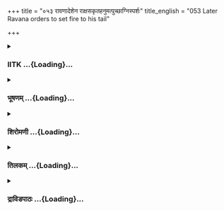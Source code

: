 +++
title = "०५३ रावणादेशेन राक्षसकृतहनुमत्पुच्छाग्निस्पर्शः"
title_english = "053 Later Ravana orders to set fire to his tail"

+++
<div caption="श्रीराम-हरिसीताराममूर्ति-घनपाठिभ्यां वचनम्" class="audioEmbed" src="https://archive.org/download/Ramayana-recitation-Sriram-harisItArAmamUrti-Ghanapaati-v2/Kanda_5/Kanda_5_SK-053-Later_Ravana_orders_to_set_fire_to_his_tail.mp3"></div>

<div class="js_include collapsed" newlevelforh1="3" title="IITK" unfilled url="/purANam/rAmAyaNam/audIchya-pAThaH/iitk/5_sundarakANDam/07-lankA-dahanam/053_rAvaNAdeshena_rAxasakRtahanumatpuchChAgnisparshaH.md">
<details><summary><h3>IITK ...{Loading}...</h3></summary>

Ravana orders the ogres to put Hanuman's tail on fire and take him round
Lanka with his burning tail



#### श्लोकः
##### मूलम्
तस्य तद्वचनं श्रुत्वा दशग्रीवो महात्मनः।  
देशकालहितं वाक्यं भ्रातुरुत्तरमब्रवीत्॥5.53.1॥

##### शब्दार्थः
दशग्रीवः tennecked one, महात्मनः greatsoul, भ्रातुः brother's, तस्य his, देशकालहितम् in keeping with the laws of the land, तत् वचनम् that word, श्रुत्वा after hearing, उत्तरम् in return, वाक्यम् these words, अब्रवीत् spoke.

##### आङ्ग्लानुवादः
The tenheaded Ravana heard his brother, the greatsoul Vibhishana's timely advice which was in keeping with the laws of the land and replied.



#### श्लोकः
##### मूलम्
सम्यगुक्तं हि भवता दूतवध्या विगर्हिता।  
अवश्यं तु वधादन्यः क्रियतामस्य निग्रहः॥5.53.2॥

##### शब्दार्थः
भवता by you, सम्यक् very well, उक्तं हि indeed spoken, दूतवध्या killing of emissary, विगर्हिता is censured, वधात् other than killing, अन्यः other, निग्रहः punishment, अस्य his, अवश्यम् surely, क्रियताम् may be done.

##### आङ्ग्लानुवादः
"Indeed, you have spoken very well.Killing of emissary is censured (in sastras). Surely we will impose suitable punishment other than killing.



#### श्लोकः
##### मूलम्
कपीनां किल लाङ्गूलमिष्टं भवति भूषणम्।  
तदस्य दीप्यतां शीघ्रं तेन दग्धेन गच्छतु॥5.53.3॥

##### शब्दार्थः
कपीनाम् for the monkeys, लाङ्गूलम् tail, इष्टम् is dear, भूषणम् is an ornament, भवति किल indeed is, अस्य his, तत् that, शीघ्रम् at once, दीप्यताम् may be set fire to, दग्धेन with the burning, तेन by that, गच्छतु  let go.

##### आङ्ग्लानुवादः
"The tail is dear to the monkeys and it is an ornament for them. Set fire to it at once and let him go with his burning tail.



#### श्लोकः
##### मूलम्
ततः पश्यन्त्विमं दीनमङ्गवैरूप्यकर्शितम्।  
समित्रज्ञातयस्सर्वे बान्धवाः ससुहृज्जनाः॥5.53.4॥  
आज्ञापयद्राक्षसेन्द्रः पुरं सर्वं सचत्वरम्।  
लाङ्गूलेन प्रदीप्तेन रक्षोभिः परिणीयताम्॥5.53.5॥

##### शब्दार्थः
ततः then, पश्यन्त्विमं let them see, समित्रज्ञातयः including his friends and relatives, बान्धवाः  kith and kin, ससुहृज्जनाः persons close to him, दीनमङ्गवैरूप्यकर्शितम् disfigured and deformed by such handicap, प्रदीप्तेन by the flamimg, लाङ्गूलेन by the tail, रक्षोभिः by the demons, सचत्वरम् the road junctions, सर्वम् all over, पुरम् the city, परिणीयताम् take him round, राक्षसेन्द्रः demon king, आज्ञापयत् ordered.

##### आङ्ग्लानुवादः
"Then all his friends, relatives and his kinsmen will see his disfigured and handicapped form. The demon king having ordered thus, the monkey was taken by the ogres round the junctions of the roads all over the city with his tail on fire.



#### श्लोकः
##### मूलम्
तस्य तद्वचनं श्रुत्वा राक्षसाः कोपकर्शिताः।  
वेष्टयन्ति स्म लाङ्गूलं जीर्णैः कार्पासकैः पटैः॥5.53.6॥

##### शब्दार्थः
तस्य his, तत् that, वचनम् word, श्रुत्वा having heard, कोपकर्शिताः brutally angry, राक्षसाः demons, जीर्णैः tatters, कार्पासकैः of cotton, पटैः  with tatters, लाङ्गूलम् his tail, वेष्टयन्ति स्म wrapped.

##### आङ्ग्लानुवादः
"Obeying the orders of the king, the brutally angry demons wrapped his tail with tatters of cotton.



#### श्लोकः
##### मूलम्
संवेष्ट्यमाने लाङ्गूले व्यवर्धत महाकपिः।  
शुष्कमिन्धनमासाद्य वनेष्विव हुताशनः॥5.53.7॥

##### शब्दार्थः
लाङ्गूले while that tail, संवेष्ट्यमाने was being swathed, महाकपिः great vanara, वनेषु  in the woods, शुष्कम् dried, इन्धनम् firewood,आसाद्य caught, हुताशनः इव like the fire, व्यवर्धत grew in size.

##### आङ्ग्लानुवादः
While the tail was being swathed, the great vanara grew in size like wild fire fed with dry firewood.



#### श्लोकः
##### मूलम्
तैलेन परिषिच्याथ तेऽग्निं तत्राभ्यपातयन्।  
लाङ्गूलेन प्रदीप्तेन राक्षसांस्तानपातयत्॥5.53.8॥  
रोषामर्षपरीतात्मा बालसूर्यसमाननः।

##### शब्दार्थः
अथ and then, ते those, तैलेन with oil, परिषिच्य having soaked, तत्र there, अग्निम् in fire, अभ्यपातयन् threw fire at his tail, बालसूर्यसमाननः his face looking like the rising Sun, रोषामर्षपरीतात्मा overtaken with anger and indignation, प्रदीप्तेन burning, लाङ्गूलेन by the tail, तान् राक्षसान् those demons, अपातयत् struck.

##### आङ्ग्लानुवादः
The demons soaked the tail and set fire to it. His face burning in anger shone like the rising Sun and his mind seized with indignation, he struck them with the burning tail.



#### श्लोकः
##### मूलम्
लाङ्गूलं सम्प्रदीप्तं तु द्रष्टुं तस्य हनूमतः॥5.53.9॥  
सहस्त्रीबालवृद्धाश्च जग्मुः प्रीता निशाचराः।

##### शब्दार्थः
तस्य हनूमतः of that Hanuman, सम्प्रदीप्तम् burning, लाङ्गूलम् tail, द्रष्टुम् to see, निशाचराः the demons, प्रीताः joyfully, सहस्त्रीबालवृद्धाश्च including children, women and the old, जग्मुः went out to see.

##### आङ्ग्लानुवादः
All the demons including the shedemons and their children and the elders went out joyfully to see the burning tail of Hanuman.



#### श्लोकः
##### मूलम्
स भूयः सङ्गतैः क्रूरैर्राक्षसैर्हरिसत्तमः॥5.53.10॥  
निबद्धः कृतवान्वीरस्तत्कालसदृशीं मतिम्।

##### शब्दार्थः
वीरः hero, सः हरिसत्तमः that great monkey, सङ्गतैः (ogres) collected around him, क्रूरैः cruel, राक्षसैः with ogres, भूयः again, निबद्धः bound, तत्कालसदृशीम् appropriate to the moment, मतिम् thought, कृतवान् thought over thus.

##### आङ्ग्लानुवादः
When the cruel demons collected together and bound him once again the heroic Hanuman thought what was appropriate to the moment.



#### श्लोकः
##### मूलम्
कामं खलु न मे शक्ता निबद्धस्यापि राक्षसाः॥5.53.11॥  
छित्त्वा पाशान् समुत्पत्य हन्यामहमिमान्पुनः।

##### शब्दार्थः
रक्षसाः ogres, निबद्धस्यापि even if they bind, मे me, न शक्ताः are not able, कामं खलु indeed, अहम् I, पुनः again, पाशान् bonds, छित्त्वा after severing, समुत्पत्य leap, इमान् these, हन्याम् I will kill.

##### आङ्ग्लानुवादः
'Even though these ogres are not capable, they have bound me. Indeed I will leap (into  the air) once again and sever my bonds and kill them.



#### श्लोकः
##### मूलम्
यदि भर्तुर्हितार्थाय चरन्तं भर्तृशासनात्॥5.53.12॥  
बध्नन्त्येते दुरात्मनो न तु मे निष्कृतिः कृता।

##### शब्दार्थः
भर्तुः of my lord's, हितार्थाय for the welfare, चरन्तम् while moving, एते दुरात्मनः these evil minded ones, भर्तृशासनात् by the order of their lord, बध्नन्ति यदि if they are binding, मे to me, निष्कृतिः escape, न कृता not be able to do

##### आङ्ग्लानुवादः
'These  evilminded demons bind me, ordered by their lord. When I am moving here for the welfare of  my master, I will not let them escape৷৷



#### श्लोकः
##### मूलम्
सर्वेषामेव पर्याप्तो राक्षसानामहं युधि॥5.53.13॥  
किंतु रामस्य प्रीत्यर्थं विषहिष्येऽहमीदृशम्।  
लङ्का चारयितव्या वै पुनरेव भवेदिति॥5.53.14॥

##### शब्दार्थः
युधि in battle, अहम् I, सर्वेषामेव for all of them, राक्षसानाम् for the ogres, पर्याप्तः enough, किन्तु but, रामस्य Rama's, प्रीत्यर्थम् for his pleasure, अहम् I, ईदृशम् such, लङ्का Lanka, पुनरेव once again, चारयितव्या going about, भवेत् will be, इति in this way, विषहिष्ये I will tolerate.

##### आङ्ग्लानुवादः
'I am strong enough to destroy all the demons in a battle. I am enduring this humiliation in order to make Rama happy. In this way I will get a chance to see Lanka once again.



#### श्लोकः
##### मूलम्
रात्रौ न हि सुदृष्टा मे दुर्गकर्मविधानतः।  
अवश्यमेव द्रष्टव्या मया लङ्का निशाक्षये॥5.53.15॥

##### शब्दार्थः
लङ्का Lanka, दुर्गकर्मविधानतः acquiring knowledge of the fortification of the city, रात्रौ in the night, सुदृष्टा well observed, न हि not indeed, निशाक्षये at the end of the night, मया by me, अवश्यमेव surely, द्रष्टव्या should be seen.

##### आङ्ग्लानुवादः
'Indeed I saw Lanka at night for which I could not acquire proper knowledge about the fortification of the city. Surely it should be seen by me now after the night has passed.



#### श्लोकः
##### मूलम्
कामं बद्धस्य मे भूयः पुच्छस्योद्दीपनेन च।  
पीडां कुर्वन्तु रक्षांसि न मेऽस्ति मनसश्श्रमः॥5.53.16॥

##### शब्दार्थः
भूयः again, बद्धस्य bound, मे for me, पुच्छस्य tail, उद्दीपनेन च by burning the same, रक्षांसि demons, कामम् surely, पीडाम् torment, कुर्वन्तु they may as they wish, मे me, मनसः mind, श्रमः exhausted, नास्ति not experienced.

##### आङ्ग्लानुवादः
'Let the demons torture me freely by setting fire to my tail. Let them bind me. I am not exhausted.



#### श्लोकः
##### मूलम्
ततस्ते संवृताकारं सत्त्ववन्तं महाकपिम्।  
परिगृह्य ययुर्हृष्टा राक्षसाः कपिकुञ्जरम्॥5.53.17॥

##### शब्दार्थः
ततः then, ते राक्षसाः those ogres, हृष्टाः joyfully, संवृताकारम् contracted, सत्त्ववन्तम् very powerful, कपिकुञ्जरम् elephant among monkeys, महाकपिम् great vanara, परिगृह्य after capturing, ययुः set forth.

##### आङ्ग्लानुवादः
Then the ogres set forth joyfully capturing the very powerful elephant among the monkeys, the great vanara who had contracted his body.



#### श्लोकः
##### मूलम्
शङ्खभेरीनिनादैस्तं घोषयन्तः स्वकर्मभिः।  
राक्षसाः क्रूरकर्माणश्चारयन्ति स्म तां पुरीम्॥5.53.18॥

##### शब्दार्थः
क्रूरकर्मणः cruel in action, राक्षसाः ogres, तम् him, शङ्खभेरीनिनादैश्च by sounding conches and beating drums, स्वकर्मभिः with their actions, घोषयन्तः while announcing, तां पुरीम् that city, चारयन्ति स्म paraded him.

##### आङ्ग्लानुवादः
The cruel demons started blowing conches and beating drums. They paraded him in the city  announcing their deeds.



#### श्लोकः
##### मूलम्
अन्वीयमानो रक्षोभिर्ययौ सुखमरिन्दमः।  
हनुमांश्चारयामास राक्षसानां महापुरीम्॥5.53.19॥

##### शब्दार्थः
अरिन्दमः subduer of enemies, हनुमान् Hanuman, रक्षोभिः by the ogres, अन्वीयमानः being followed, सुखम् happily, ययौ went, राक्षसानाम् of the demons, महापुरीम् great city, चारयामास ranged forth.

##### आङ्ग्लानुवादः
Hanuman, the subduer of enemies ranged forth happily while he was followed by the demons in the great city.



#### श्लोकः
##### मूलम्
अथापश्यद्विमानानि विचित्राणि महाकपिः।  
संवृतान् भूमिभागांश्च सुविभक्तांश्च चत्वरान्॥5.53.20॥

##### शब्दार्थः
अथ and then, महाकपिः great vanara, विचित्राणि wonderful, विमानानि towering mansions, संवृतान् secure all over, भूमिभागांश्च on the streets, सुविभक्तान् well laid out, चत्वरान् squares, अपश्यत् saw.

##### आङ्ग्लानुवादः
The great vanara saw wonderful, towering mansions, secure, mammoth buildings all over and welllaid out squares on the streets.



#### श्लोकः
##### मूलम्
वीथीश्च गृहसम्बाधाः कपिश्शृङ्गाटकानि च।  
तथा रथ्योपरथ्याश्च तथैव गृहकान्तरान्॥5.53.21॥  
गृहांश्च मेघसङ्काशान् ददर्श पवनात्मजः।

##### शब्दार्थः
पवनात्मजः son of the Windgod, कपिः monkey, गृहसम्बाधाः with houses, वीथीः streets, शृङ्गाटकानि च beautiful tall mansions, तथा similarly, रथ्योपरथ्याश्च highways and byways, तथैव च and similarly, गृहकान्तरान् interior paths, मेघसङ्काशान् appearing like clouds, गृहांश्च houses, ददर्श saw.

##### आङ्ग्लानुवादः
The son of the Windgod saw the streets with beautiful, tall mansions and houses appearing like clouds, highways and byways and secret routes.



#### श्लोकः
##### मूलम्
चत्वरेषु चतुष्केषु राजमार्गे तथैव च॥5.53.22॥  
घोषयन्ति कपिं सर्वे चारीक इति राक्षसाः।

##### शब्दार्थः
सर्वे all, राक्षसाः demons, चत्वरेषु at cross roads, चतुष्केषु at altars with four pillars, तथैव च like that, राजमार्गे royal road, कपिम् monkey, चारीकः इति that he is a spy, घोषयन्ति announcing.

##### आङ्ग्लानुवादः
All the demons went forth through cross roads, altars built on four pillars and royal roads announcing that he (Hanuman) was a spy.



#### श्लोकः
##### मूलम्
स्त्रीबालवृद्धाः निर्जग्मुस्तत्र तत्र कुतूहलात्॥5.53.23॥  
तं प्रदीपितलाङ्गूलं हनुमन्तं दिदृक्षवः।

##### शब्दार्थः
प्रदीपितलाङ्गूलम् with blazing tail, तं हनुमन्तम् at Hanuman, दिदृक्षवः desirous to have a glance, स्त्रीबालवृद्धाः women, children and the aged, तत्र तत्र here and there, कुतूहलात् out of eagerness, निर्जग्मुः came out.

##### आङ्ग्लानुवादः
With eagerness to have a glance at Hanuman's blazing tail, women, children and the aged here and there came out of eagerness to see him.



#### श्लोकः
##### मूलम्
दीप्यमाने ततस्तत्र लाङ्गूलाग्रे हनूमतः॥5.53.24॥  
राक्षस्यस्ता विरूपाक्ष्य श्शंसुर्देव्यास्तदप्रियम्।

##### शब्दार्थः
ततः then, तत्र there, हनूमतः Hanuman's, लाङ्गूलाग्रे when the tip of the tail, दीप्यमाने was set on fire, विरूपाक्ष्यः uglyeyed women, ताः राक्षस्यः the shedemon, देव्याः to divine Sita, अप्रियम् unpleasant, तत् that, शंसुः informed.

##### आङ्ग्लानुवादः
When the tip of Hanuman's tail was set on fire, the uglyeyed shedemon. Carried the unpleasant news to divine Sita.



#### श्लोकः
##### मूलम्
यस्त्वया कृतसंवादस् सीते ताम्रमुखः कपिः॥5.53.25॥  
लाङ्गूलेन प्रदीप्तेन स एष परिणीयते।

##### शब्दार्थः
सीते O Sita, यः he who, ताम्रमुखः red face, कपिः monkey, त्वया by you, कृतसंवादः who conversed with you, स एषः that person, प्रदीप्तेन set on fire, लाङ्गूलेन with tail, परिणीयते taken round.

##### आङ्ग्लानुवादः
"O Sita the redfaced monkey who conversed with you is being paraded in the streets with his tail set on fire".



#### श्लोकः
##### मूलम्
श्रुत्वा तद्वचनं क्रूरमात्मापहरणोपमम्॥5.53.26॥  
वैदेही शोकसन्तप्ता हुताशनमुपागमत्।

##### शब्दार्थः
वैदेही Vaidehi, आत्मापहरणोपमम् equally distressing as her abduction, क्रूरम् cruel, तत् that,  
वचनम् word, श्रुत्वा after hearing, शोकसन्तप्ता burning with grief, हुताशनम् firegod, उपागमत् invoked.

##### आङ्ग्लानुवादः
Distressed on hearing the news which was as cruel as her own abduction Sita started burning with grief and invoked the firegod.



#### श्लोकः
##### मूलम्
मङ्गलाभिमुखी तस्य सा तदाऽसीन्महाकपेः॥5.53.27॥  
उपतस्थे विशालाक्षी प्रयता हव्यवाहनम्।

##### शब्दार्थः
तदा then, सा that Sita, महाकपेः of the great monkey, तस्य मङ्गलाभिमुखी wishing auspicious events, आसीत् became, विशालाक्षी largeeyed lady, प्रयता with her mind, हव्यवाहनम् Firegod, उपतस्थे invoked.

##### आङ्ग्लानुवादः
Wishing the great monkey well, the largeeyed Sita invoked the Firegod in her heart.



#### श्लोकः
##### मूलम्
यद्यस्ति पतिशुश्रूषा यद्यस्ति चरितं तपः।  
यदि चास्त्येकपत्नीत्वं शीतो भव हनूमतः॥5.53.28॥

##### शब्दार्थः
पतिशुश्रूषा service to my husband, अस्ति यदि if rendered, तपः austerities, चरितम् practised, अस्ति यदि if I am, एकपत्नीत्वम् loyal to my husband, अस्ति च and so यदि if it be, त्वम् you, हनूमतः for Hanuman, शीतः cool, भव be.

##### आङ्ग्लानुवादः
"O Firegod if I have served my husband, if I have practised austerities, and if I am loyal to my husband, be cool to Hanuman.



#### श्लोकः
##### मूलम्
यदि किञ्चिदनुक्रोशस्तस्य मय्यस्ति धीमतः॥5.53.29॥  
यदि वा भाग्यशेषो मे शीतो भव हनूमतः।

##### शब्दार्थः
धीमतः of the wise, तस्य Rama's, मयि towards me, किञ्चित् even a little, अनुक्रोशः compassion, अस्ति यदि if he has, मे my, भाग्यशेषः any good luck, यदि वा if there is, हनूमतः to Hanuman, शीतः cool, भव be.

##### आङ्ग्लानुवादः
"If wise Rama has some compassion for me, if there is any residue of good luck for me, to Hanuman be cool O Firegod.



#### श्लोकः
##### मूलम्
यदि मां वृत्तसम्पन्नां तत्समागमलालसाम्॥5.53.30॥  
स विजानाति धर्मात्मा शीतो भव हनूमतः।

##### शब्दार्थः
धर्मात्मा righteous, सः he, माम् to me, वृत्तसम्पन्नाम् pure in mind, तत्समागमलालसाम् that I am longing to unite with him, विजानाति यदि if he believes, हनूमतः to Hanuman, शीतः cool, भव be.

##### आङ्ग्लानुवादः
"O Firegod if Rama is righteous, if I am pure in mind, and if I am longing to unite with him, be cool to Hanuman.



#### श्लोकः
##### मूलम्
यदि मां तारयेदार्यस्सुग्रीवः सत्यसङ्गरः॥5.53.31॥  
अस्माद्धुःखाम्बुसंरोधाच्छीतो भव हनूमतः।

##### शब्दार्थः
आर्यः noble one, सत्यसङ्गरः  who is true to his promise in warfare, सुग्रीवः Sugriva, अस्मात् from, दुःखाम्बुसंरोधात् from this ocean of agony, माम् me, तारयेद्यदि is going to rescue, हनूमतः for Hanuman, शीतः cool, भव be.

##### आङ्ग्लानुवादः
"If Sugriva is true to his promise to fight (for me), if he should be able to rescue me from this ocean of agony let Hanuman be cool (not consumed by fire.)"



#### श्लोकः
##### मूलम्
ततस्तीक्ष्णार्चिरव्यग्रः प्रदक्षिणशिखोऽनलः॥5.53.32॥  
जज्वाल मृगशाबाक्ष्या श्शंसन्निव शिवं कपेः।

##### शब्दार्थः
ततः then, अनलः Firegod, मृगशाबाक्ष्याः to the fawneyed lady, कपेः to the monkey, शिवम् auspicious, शंसन्निव as if assuring, तीक्ष्णार्चिः with intense flame, प्रदक्षिणशिखः with tips of flames moving, अव्यग्रः steadily, जज्वाल glowed.

##### आङ्ग्लानुवादः
Then the tips of the intense flame appeared steadily moving to the fawneyed Sita indicating the firegod's auspiciousness and safety to Hanuman.



#### श्लोकः
##### मूलम्
हनुमज्जनकश्चापि पुच्छानलयुतोऽनिलः॥5.53.33॥  
ववौ स्वास्थ्यकरो देव्याः प्रालेयानिलशीतलः।

##### शब्दार्थः
हनुमज्जनकः the father of Hanuman, Windgod अनिलः the Firegod, पुच्छानलयुतः burning tail of Hanuman, देव्याः to the divine lady, स्वास्थ्यकरः to calm her down, प्रालेयानिलशीतलः cool like the wind blowing from the snow, ववौ blew.

##### आङ्ग्लानुवादः
"The Windgod accompanying Hanuman's firelit tail also blew cool like the wind from snow, to calm the mind of the divine lady.



#### श्लोकः
##### मूलम्
दह्यमाने च लाङ्गूले चिन्तयामास वानरः॥5.53.34॥  
प्रदीप्तोऽग्निरयं कस्मान्न मां दहति सर्वतः।

##### शब्दार्थः
लाङ्गूले when the tail, दह्यमाने when it was ablaze, वानरः vanara, चिन्तयामास thought, सर्वतः on every side, प्रदीप्तः kindled अयम् this अग्निः fire, माम् me, कस्मात् why not me, न दहति is not burning.

##### आङ्ग्लानुवादः
When the tail was burning, the vanara wondered how the fire ablaze on every side was not burning himः



#### श्लोकः
##### मूलम्
दृश्यते च महाज्वालः करोति न च मे रुजम्॥5.53.35॥  
शिशिरस्येव सङ्घातो लाङ्गूलाग्रे प्रतिष्ठितः।

##### शब्दार्थः
महाज्वालः huge flame, दृश्यते seeing, मे my, रुजम् न करोति च is not hurting me, लाङ्गूलाग्रे at the end of my tail, शिशिरस्य like the coolness, सङ्घातः like mass of ice, प्रतिष्ठितः इव is placed.

##### आङ्ग्लानुवादः
'This huge flame is not hurting me. It  is as though a mass of ice is placed at the end of my tail. (The fire did not torture nor extend beyond the tip of my tail.)



#### श्लोकः
##### मूलम्
अथवा तदिदं व्यक्तं यद्दृष्टं प्लवता मया॥5.53.36॥  
रामप्रभावादाश्चर्यं पर्वतस् सरितां पतौ।

##### शब्दार्थः
अथवा or else, यत् such an incident, प्लवता while I leaped, मया  by me, रामप्रभावात् by the power of Rama, पर्वतः a mountain, सरितां पतौ foating in the ocean, आश्चर्यम् wonderful, दृष्टम् saw, तत इदम् that this, व्यक्तम् now It is clear.

##### आङ्ग्लानुवादः
'It must be due to the power of Rama, by which I found a wonderful mountain  emerging from the sea to give me protection while I was crossing the ocean. Now evidently this is due to Rama's power (that my tail is not burning me).



#### श्लोकः
##### मूलम्
यदि तावत्समुद्रस्य मैनाकस्य च धीमतः॥5.53.37॥  
रामार्थं सम्भ्रमस्तादृक्किमग्निर्न करिष्यति।

##### शब्दार्थः
समुद्रस्य for the ocean, धीमतः of the wise, मैनाकस्य for Mainaka, रामार्थम् for the cause of Rama, तादृक् such, सम्भ्रमः यदि if there was anxiety, अग्निः fire, किम् what, न करिष्यति not do?

##### आङ्ग्लानुवादः
'If the anxiety of the ocean and the wise Mainaka mountain is to serve Rama what is it that the fire cannot do?



#### श्लोकः
##### मूलम्
सीतायाश्चानृशंस्येन तेजसा राघवस्य च॥5.53.38॥  
पितुश्च मम सख्येन न मां दहति पावकः।

##### शब्दार्थः
सीतायाः Sita's, अनृशंस्येन by the steadfast chaste character, राघवस्य Rama's, तेजसा by lustre, मम पितुः my father's, सख्येन with friend, पावकः fire, माम् me, न दहति not burning.

##### आङ्ग्लानुवादः
'Because of Sita's steadfast loyalty, Rama's power and my father's friendship with the Firegod, the fire is not burning me.'



#### श्लोकः
##### मूलम्
भूयस्स चिन्तयामास मुहूर्तं कपिकुञ्जरः॥5.53.39॥  
उत्पपाताथ वेगेन ननाद च महाकपिः।

##### शब्दार्थः
कपिकुञ्जरः an elephantmonkey, सः महाकपिः the great monkey, भूयः once more, चिन्तयामास thought, अथ then, वेगेन with speed, उत्पपात sprang up, ननाद च roarshouted aloud.

##### आङ्ग्लानुवादः
Once more a thought came to the great Hanuman,the elephant among monkeys. He sprang up and shouted loud.



#### श्लोकः
##### मूलम्
पुरद्वारं ततश्श्रीमान् शैलशृङ्गमिवोन्नतम्॥5.53.40॥  
विभक्तरक्षस्सम्बाधमाससादानिलात्मजः।

##### शब्दार्थः
ततः then, श्रीमान् the illustrious, अनिलात्मजः the son of the Windgod (Hanuman), शैलशृङ्गमिव like the peak of a mountain, उन्नतम् lofty, विभक्तरक्षस्सम्बाधम्  turned away the demons, पुरद्वारम् entrance of the city, आससाद reached.

##### आङ्ग्लानुवादः
Then the illustrious Hanuman reached the entrance of the lofty city, which was  like the peak of a mountain and turned away the demons.



#### श्लोकः
##### मूलम्
स भूत्वा शैलसङ्काशः क्षणेन पुनरात्मवान्॥5.53.41॥  
ह्रस्वतां परमां प्राप्तो बन्धनान्यवशातयत्।

##### शब्दार्थः
आत्मवान् assumed original form, सः that, शैलसङ्काशः appearing like a mountain, भूत्वा becoming, क्षणेन in a moment, ह्रस्वताम् very small, प्राप्तः became, बन्धनानि all bondage, अवशातयत् casting off.

##### आङ्ग्लानुवादः
From his mountainlike form he assumed his original small figure within a moment casting off the bonds.



#### श्लोकः
##### मूलम्
विमुक्तश्चाभवछ्रचीमान् पुनः पर्वतसन्निभः॥5.53.42॥  
वीक्षमाणश्च ददृशे परिघं तोरणाश्रितम्।

##### शब्दार्थः
श्रीमान् illustrious, विमुक्तश्च relieved of bondage, पुनः again, पर्वतसन्निभः grew like a  
mountain, अभवत् became, वीक्षमाणश्च looking around, तोरणाश्रितम् near the archway, परिघम् iron club, ददृशे saw.

##### आङ्ग्लानुवादः
Illustrious Hanuman was relieved of the bond and once again grew to a mountain size. Looking around he saw an iron club near the archway.



#### श्लोकः
##### मूलम्
स तं गृह्य महाबाहुः कालायसपरिष्कृतम्॥5.53.43॥  
रक्षिणस्तान् पुनस्सर्वान्सूदयामास मारुतिः।

##### शब्दार्थः
महाबाहुः strongarmed, सः मारुतिः that Maruti, कालयासपरिष्कृतम् made of black Iron, तम् the club, पुनः again, गृह्य seizing, सर्वान् all, तान् रक्षिणः all the guards, सूदयामास killed.

##### आङ्ग्लानुवादः
Seizing the black Iron club again, the strongarmed Hanuman killed all the demon guards.



#### श्लोकः
##### मूलम्
स तान्निहत्त्वा रणचण्डविक्रमस् समीक्षमाणः पुनरेव लङ्काम्।  
प्रदीप्तलाङ्गूलकृतार्चिमाली प्रकाशतादित्य इवार्चिमाली॥5.53.44॥

##### शब्दार्थः
रणचण्डविक्रमः of fearsome valour in war, सः he, तान् those, निहत्त्वा having killed, पुनरेव once again, लङ्काम् at Lanka, समीक्षमाणः while gazing, प्रदीप्तलाङ्गूलकृतार्चिमाली garlanded by the flames of his tail, अर्चिमाली garlanded by rays, आदित्य इव just like Sun, प्रकाशत shining.

##### आङ्ग्लानुवादः
Hanuman, who was of fearsome valour in war with the demons, having killed them, gazed at Lanka once again. Garlanded by the flames of his tail around, he shone like the Sun covered with garlands of rays.  

#### समाप्तिः
 श्रीमद्रामायणे वाल्मीकीय आदिकाव्ये सुन्दरकाण्डे त्रिपञ्चाशस्सर्गः॥  
Thus ends the fiftythird sarga of Sundarakanda of the holy Ramayana, the first epic composed by sage Valmiki.

</details>
</div>
<div class="js_include collapsed" newlevelforh1="3" title="भूषणम्" unfilled url="/purANam/rAmAyaNam/audIchya-pAThaH/TIkA/bhUShaNa_iitk/5_sundarakANDam/07-lankA-dahanam/053_rAvaNAdeshena_rAxasakRtahanumatpuchChAgnisparshaH.md">
<details><summary><h3>भूषणम् ...{Loading}...</h3></summary>



तस्य तद्वचनं श्रुत्वा दशग्रीवो महाबलः ।  

देशकालहितं वाक्यं भ्रातुरुत्तरमब्रवीत्  ॥  ५।५३।१ ॥   

तस्येत्यादि । देशकालहितं देशकालोचितमिति विभीषणवचनविशेषणम्  ॥  ५।५३।१ ॥   

  

सम्यगुक्तं हि भवता दूतवध्या विगर्हिता ।  

अवश्यं तु वधादन्यः क्रियतामस्य निग्रहः  ॥  ५।५३।२ ॥   

कपीनां किल लाङ्गूलमिष्टं भवति भूषणम् ।  

तदस्य दीप्यतां शीघ्रं तेन दग्धेन गच्छतु  ॥  ५।५३।३ ॥   

दूतवध्या दूतवधः  ॥  ५।५३।२,३ ॥   

  

ततः पश्यन्त्विमं दीनमङ्गवैरूप्यकर्शितम् ।  

समित्रज्ञातयः सर्वे बान्धवाः ससुहृज्जनाः  ॥  ५।५३।४ ॥   

तत इति । समित्रेति । मित्राणि आप्ताः, समसुखदुःखा वा सहाया वा । ज्ञातयः
भ्रात्रादयः । बान्धवाः सम्बन्धिनः । सुहृज्जनाः स्निग्धजनाः  ॥  ५।५३।४ ॥   

  

आज्ञापयद्राक्षसेन्द्रः पुरं सर्वं सचत्वरम् ।  

लाङ्गूलेन प्रदीप्तेन रक्षोभिः परिणीयताम्  ॥  ५।५३।५ ॥   

तस्य तद्वचनं श्रुत्वा राक्षसाः कोपकर्शिताः  ॥   

वेष्टयन्ति स्म लाङ्गूलं जीर्णैः कार्पासकैः पटैः  ॥  ५।५३।६ ॥   

संवेष्ट्यमाने लाङ्गूले व्यवर्धत महाकपिः ।  

शुष्कमिन्धनमासाद्य वनेष्विव हुताशनः ।  

तैलेन परिषिच्याथ ते ऽग्निं तत्राभ्यपातयन्  ॥  ५।५३।७ ॥   

आज्ञापयदिति । प्रदीप्तेन लाङ्गूलेन युक्तो हनुमान् सचत्वरं सर्वं पुरं
परिणीयतां परितो नीयताम् इत्याज्ञापयदित्यन्वयः  ॥  ५।५३।५७ ॥   

  

लाङूलेन प्रदीप्तेन राक्षसांस्तानपातयत् ।  

रोषामर्षपरीतात्मा बालसूर्यसमाननः  ॥  ५।५३।८ ॥   

लाङ्गूलं संप्रदीप्तं तु द्रष्टुं तस्य हनूमतः ।  

सहस्त्रीबालवृद्धाश्च जग्मुः प्रीता निशाचराः  ॥  ५।५३।९ ॥   

स भूयः सङ्गतैः क्रूरै राक्षसैर्हरिसत्तमः ।  

निबद्धः कृतवान् वीरस्तत्कालसदृशीं मतिम्  ॥  ५।५३।१० ॥   

लाङ्गूलेनेति । अपातयत् लाङ्गूलभ्रामणेन अद्रावयदित्यर्थः  ॥  ५।५३।८१० ॥   

  

कामं खलु न मे शक्ता निबद्धस्यापि राक्षसाः ।  

छित्त्वा पाशान् समुत्पत्य हन्यामहमिमान् पुनः  ॥  ५।५३।११ ॥   

न मे शक्ताः न मे पर्याप्ता इत्यर्थः । मम निग्रहे न समर्था इति यावत्  ॥ 
५।५३।११ ॥   

  

यदि भर्तृहितार्थाय चरन्तं भर्तृशासनात् ।  

बध्नन्त्येते दुरात्मानो न तु मे निष्कृतिः कृता  ॥  ५।५३।१२ ॥   

यदीति । भर्तृहितार्थाय रामहितार्थाय । चरन्तं प्रवर्तमानम्, मामिति शेषः ।
भर्तृशासनात् रावणशासनात् यदि बध्नन्ति, तावता मे निष्कृतिः प्रतिक्रिया न
कृता । इदं बन्धनमकिञ्चित्करमिति भावः  ॥  ५।५३।१२ ॥   

  

सर्वेषामेव पर्याप्तो राक्षसानामहं युधि ।  

किं तु रामस्य प्रीत्यर्थं विषहिष्ये ऽहमीदृशम्  ॥  ५।५३।१३ ॥   

रामस्य प्रीत्यर्थमिदं विषहिष्ये । रावणादिवधस्य स्वेनैव कर्तव्यत्वेन
रामाभिमतत्वाद्राक्षसानामहमीदृशं बन्धनाकर्षणादिरूपं परिभवं सहिष्य इति
भावः । रामस्य प्रीत्यर्थमित्यत्र च्छन्दोभङ्ग आर्षः  ॥  ५।५३।१३ ॥   

  

लङ्का चारयितव्या वै पुनरेव भवेदिति ।  

रात्रौ न हि सुदृष्टा मे दुर्गकर्मविधानतः  ॥  ५।५३।१४ ॥   

अवश्यमेव द्रष्टव्या मया लङ्का निशाक्षये  ॥  ५।५३।१५ ॥   

लङ्केति । लङ्का रात्रौ दुर्गकर्मविधानतः दुर्गकर्मविधानाद्धेतोः । न हि
सुदृष्टा नैव सुदृष्टा । यद्वा दुर्गकर्मविधानतः
नगरगुप्तिविशेषज्ञानपूर्वकमित्यर्थः । न दृष्टेति हेतोर्मया लङ्का
पुनश्चारयितव्या भवेत् । विचरित्वा द्रष्टव्या भवेदित्यर्थः । अयं च
प्रातःकालः न तूषःकालः । पातःकाले ऽपि तथा व्यवहारोपपत्तेः  ॥ 
५।५३।१४,१५ ॥   

  

कामं बद्धस्य मे भूयः पुच्छस्योद्दीपनेन च ।  

पीडां कुर्वन्तु रक्षांसि न मे ऽस्ति मनसः श्रमः  ॥  ५।५३।१६ ॥   

काममिति । मनसः श्रम इत्यनन्तरमितिकरणं बोध्यम्  ॥  ५।५३।१६ ॥   

  

ततस्ते संवृताकारं सत्त्ववन्तं महाकपिम् ।  

परिगृह्य ययुर्हृष्टा राक्षसाः कपिकुञ्जरम्  ॥  ५।५३।१७ ॥   

संवृताकारं गूढस्वभावम् । महाकपिमिति बुद्ध्या महत्त्वम् । कपिकुञ्जरमिति
सजातीयश्रैष्ठ्यम्  ॥  ५।५३।१७ ॥   

  

शङ्खभेरीनिनादैस्तं घोयषयन्तः स्वकर्मभिः ।  

राक्षसाः क्रूरकर्माणश्चारयन्ति स्म तां पुरीम्  ॥  ५।५३।१८ ॥   

स्वकर्मभिः आस्फोटनसिंहनादैरित्यर्थः । तां पुरीं घोषयन्तः । अत्यन्तसंयोगे
द्वितीया । चारयन्ति स्म, तमिति शेषः  ॥  ५।५३।१८ ॥   

  

अन्वीयमानो रक्षोभिर्ययौ सुखमरिन्दमः ।  

हनुमांश्चारयामास राक्षसानां महापुरीम्  ॥  ५।५३।१९ ॥   

चारयामास शोधयामास  ॥  ५।५३।१९ ॥   

  

अथापश्यद्विमानानि विचित्राणि महाकपिः ।  

संवृतान् भूमिभागांश्च सुविभक्तांश्च चत्वरान्  ॥  ५।५३।२० ॥   

चत्वरान् गृहबहिरङ्गणानि  ॥  ५।५३।२० ॥   

  

वीथीश्च गृहसंबाधाः कपिः श्रृङ्गाटकानि च ।  

तथा रथ्योपरथ्याश्च तथैव गृहकान्तरान् ।  

गृहांश्च मेघसङ्काशान् ददर्श पवनात्मजः  ॥  ५।५३।२१ ॥   

श्रृङ्गाटकानि चतुष्पथानि । रथ्याः महावीथीः । उपरथ्याः अवान्तरवीथीः ।
गृहकान्तरान् गृहकाणि क्षुद्रगृहाणि, अन्तराणि प्रच्छन्नद्वाराणि
अन्तर्द्वाराणीत्यर्थः । "तोरणो ऽस्त्री बहिर्द्वारं
प्रच्छन्नद्वारमन्तरम्" इति वैजयन्ती । अक्लीबत्वमार्षम्  ॥  ५।५३।२१ ॥   

  

चत्वरेषु चतुष्केषु राजमार्गे तथैव च ।  

घोषयन्ति कपिं सर्वे चारीक इति राक्षसाः  ॥  ५।५३।२२ ॥   

स्त्रीबालवृद्धा निर्जग्मुस्तत्र तत्र कुतूहलात् ।  

तं प्रदीपितलाङ्गूलं हनुमन्तं दिदृक्षवः  ॥  ५।५३।२३ ॥   

चत्वरेष्विति । चत्वरेषु चतसृणां रथ्यानां संभेदेषु । चतुष्केषु
चतुस्तम्भमण्डपेषु । चार एव चारीकः । स्वार्थे कप्रत्ययः । आर्षो दीर्घः  ॥ 
५।५३।२२,२३ ॥   

  

दीप्यमाने ततस्तस्य लांगूलाग्रे हनूमतः ।  

राक्षस्यस्ता विरूपाक्ष्यः शंसुर्देव्यास्तदप्रियम्  ॥  ५।५३।२४ ॥   

शंसुः शशंसुः । आर्षो द्विर्वचनाभावः  ॥  ५।५३।२४ ॥   

  

यस्त्वया कृतसंवादः सीते ताम्रमुखः कपिः ।  

लाङ्गूलेन प्रदीप्तेन स एष परिणीयते  ॥  ५।५३।२५ ॥   

परिणीयते परितो नीयते  ॥  ५।५३।२५ ॥   

  

श्रत्वा तद्वचनं क्रूरमात्मापहरणोपमम् ।  

वैदेही शोकसन्तप्ता हुताशनमुपागमत्  ॥  ५।५३।२६ ॥   

उपागमत् उपासितवती  ॥  ५।५३।२६ ॥   

  

मङ्गलाभिमुखी तस्य सा तदा ऽ ऽसीन्महाकपेः ।  

उपतस्थे विशालाक्षी प्रयता हव्यवाहनम्  ॥  ५।५३।२७ ॥   

तस्य हनुमतः । मङ्गलाभिमुखी अदाहपरा । प्रयता शुद्धिमती । "पवित्रः प्रयतः
पूतः" इत्यमरः  ॥  ५।५३।२७ ॥   

  

यद्यस्ति पतिशुश्रूषा यद्यस्ति चरितं तपः ।  

यदि चास्त्येकपत्नीत्वं शीतो भव हनूमतः  ॥  ५।५३।२८ ॥   

यद्यस्तीति । पतिशुश्रूषादिपदं तत्फलपरम् । शीतो भव, तेनेति शेषः ।
एकपत्नीत्वं पातिव्रत्यम्  ॥  ५।५३।२८ ॥   

  

यदि किंचिदनुक्रोशस्तस्य मय्यस्ति धीमतः ।  

यदि वा भाग्यशेषो मे शीतो भव हनूमतः  ॥  ५।५३।२९ ॥   

किंचिदनुक्रोश इति समस्तं पदम् । तस्य रामस्य । भाग्यशेषः इदानीं
निरन्तरदुःखानुभवात् भाग्यप्रसक्तिरेव नास्तीति मन्यमानाया इदं वचनम्  ॥ 
५।५३।२९ ॥   

  

यदि मां वृत्तसम्पन्नां तत्समागमलालसाम् ।  

स विजानाति धर्मात्मा शीतो भव हनूमतः  ॥  ५।५३।३० ॥   

मम पातिव्रत्यं यदि हनुमान् जानाति तदा शीतो भवेत्याह यदि मामिति  ॥ 
५।५३।३० ॥   

  

यदि मां तारयेदार्यः सुग्रीवः सत्यसङ्गरः ।  

अस्माद्दुःखाम्बुसंरोधाच्छीतो भव हनूमतः  ॥  ५।५३।३१ ॥   

यदि मां तारयेदिति । मत्तारणे इदमेव ज्ञापकमिति भावः  ॥  ५।५३।३१ ॥   

  

ततस्तीक्ष्णार्चिरव्यग्रः प्रदक्षिणशिखो ऽनलः ।  

जज्वाल मृगशावाक्ष्याः शंसन्निव शिवं कपेः  ॥  ५।५३।३२ ॥   

तत इति । ततः सीतोपगमात् । कपेरनलः कपिवालाग्निः मृगशावाक्ष्याः सीतायाः
शुभं शंसन्निव प्रदक्षिणशिखो जज्वालेत्यन्वयः  ॥  ५।५३।३२ ॥   

  

हनुमज्जनकश्चापि पुच्छानलयुतो ऽनिलः ।  

ववौ स्वास्थ्यकरो देव्याः प्रालेयानिलशीतलः  ॥  ५।५३।३३ ॥   

दह्यमाने च लाङ्गूले चिन्तयामास वानरः  ॥  ५।५३।३४ ॥   

हनुमदिति । अनिलश्च पुच्छानलयुतो ऽपि । प्रालेयानिलशीतलः
हिममारुतवच्छीतलस्सन् । देव्याः सीतायाः स्वास्थ्यकरः सुखकरः ववौ ।
अस्मात्परं दह्यमाने च लाङ्गूल इति श्लोकः । अनयोः श्लोकयोर्मध्ये केचन
श्लोकाः कतिपयकोशेषु दृश्यन्ते । बहुकोशेषु अदर्शनादर्थाधिक्याभावाच्च ते
अनादरणीयाः  ॥  ५।५३।३३,३४ ॥   

  

प्रदीप्तो ऽग्निरयं कस्मान्न मां दहति सर्वतः ।  

दृश्यते च महाज्वालः करोति न च मे रुजम् ।  

शिशिरस्येव सम्पातो लाङ्गूलाग्रे प्रतिष्ठितः  ॥  ५।५३।३५ ॥   

प्रदीप्त इति । रुजं पीडाम् । शिशिरस्येव सम्पातः शिशिरस्य चन्दनोशीरादेः
सम्पातः सङ्घट्ट इव स्थितः । अत्यन्तशीतल इत्यर्थः । एतेन हेतुविशेषं न
पश्यामीत्युक्तम्  ॥  ५।५३।३५ ॥   

  

अथवा तदिदं व्यक्तं यद् दृष्टं प्लवता मया ।  

रामप्रभावादाश्चर्यं पर्वतः सरितां पतौ  ॥  ५।५३।३६ ॥   

हेतुविशेषान्निश्चिनोति अथवेत्यादिना । प्लवता मया सरितां पतौ । आर्षं
घिसंज्ञाकार्यम् । समुद्रमध्ये पर्वतः पर्वतरूपं यदाश्चर्यम् अद्भुतरूपं
वस्तु दृष्टं तद्वदिदमग्नेः शैत्यं रामप्रभावात् सञ्जातं व्यक्तं निश्चितम्
 ॥  ५।५३।३६ ॥   

  

यदि तावत् समुद्रस्य मैनाकस्य च धीमतः ।  

रामार्थं सम्भ्रमस्तादृक् किमग्निर्न करिष्यति  ॥  ५।५३।३७ ॥   

एतदेवोपपादयति यदीति । सम्भ्रमः त्वरा । किमग्निर्न करिष्यति, सम्भ्रममिति
शेषः । रामार्थं मैनाकस्य सम्भ्रमो यदि स्यादग्नेस्तादृशस्सम्भ्रमः कुतो न
भविष्यतीत्यर्थः  ॥  ५।५३।३७ ॥   

  

सीतायाश्चानृशंस्येन तेजसा राघवस्य च ।  

पितुश्च मम सख्येन न मां दहति पावकः  ॥  ५।५३।३८ ॥   

आनृशंस्येन दयया  ॥  ५।५३।३८ ॥   

  

भूयः स चिन्तयामास मुहूर्तं कपिकुञ्जरः  ॥  ५।५३।३९ ॥   

स चिन्तयामास, अनन्तरकर्तव्यमिति शेषः  ॥  ५।५३।३९ ॥   

  

उत्पपाताथ वेगेन ननाद च महाकपिः ।  

पुरद्वारं ततः श्रीमान् शैलशृङ्गमिवोन्नतम्  ॥   

विभक्तरक्षस्सम्बाधमाससादानिलात्मजः  ॥  ५।५३।४० ॥   

चिन्तितमेवाह उत्पपातेति । पुरद्वारमिति । विभक्तरक्षस्सम्बाधं
निवृत्तरक्षस्सञ्चारम्  ॥  ५।५३।४० ॥   

  

स भूत्वा शैलसङ्काशः क्षणेन पुनरात्मवान् ।  

ह्रस्वतां परमां प्राप्तो बन्धनान्यवशातयत्  ॥  ५।५३।४१ ॥   

विमुक्तश्चाभवच्छ्रीमान् पुनः पर्वतसन्निभः ।  

वीक्षमाणश्च ददृशे परिघं तोरणाश्रितम्  ॥  ५।५३।४२ ॥   

स तं गृह्य महाबाहुः कालायसपरिष्कृतम् ।  

रक्षिणस्तान् पुनः सर्वान् सूदयामास मारुतिः  ॥  ५।५३।४३ ॥   

स इति । अवशातयत् अवाशातयत्, अच्यावयदित्यर्थः  ॥  ५।५३।४१४३ ॥   

  

स तान्निहत्वा रणचण्डविक्रमः समीक्षमाणः पुनरेव लङ्काम् ।  

प्रदीप्तलाङ्गूलकृतार्चिमाली प्रकाशतादित्य इवार्चिमाली  ॥  ५।५३।४४ ॥   

इत्यार्षे श्रीरामायणे वाल्मीकीये आदिकाव्ये श्रीमत्सुन्दरकाण्डे
त्रिपञ्चाशः सर्गः  ॥  ५।५३ ॥   

निहत्वा निहत्य । ल्यबभाव आर्ष । लाङ्गूलकृतार्चिमाली लाङ्गूले
कृतज्वालामालः । अर्चिमाली तेजःपुञ्जवानादित्य इव प्रकाशत प्राकाशत ।
आनित्यत्वादडभावः । अर्चीतीकारान्तत्वमार्षम्  ॥  ५।५३।४४ ॥   

इति श्रीगोविन्दराजविरचिते श्रीरामायणभूषणे श्रृङ्गारतिलकाख्याने
सुन्दरकाण्डव्याख्याने त्रिपञ्चाशः सर्गः  ॥  ५।५३ ॥   



</details>
</div>
<div class="js_include collapsed" newlevelforh1="3" title="शिरोमणी" unfilled url="/purANam/rAmAyaNam/audIchya-pAThaH/TIkA/shiromaNI_iitk/5_sundarakANDam/07-lankA-dahanam/053_rAvaNAdeshena_rAxasakRtahanumatpuchChAgnisparshaH.md">
<details><summary><h3>शिरोमणी ...{Loading}...</h3></summary>



विभीषणवचनस्वीकारानन्तरकालिकं रावणवृत्तान्तमाह तस्येत्यादिभिः । महात्मनो
विभीषणस्य वचनं श्रुत्वा देशकालहितमुत्तरं वाक्यमब्रवीत्  ॥  ५।५३।१  ॥   

  

तद्वचनाकारमाह सम्यगित्यादिभिः । दूतवध्या विगर्हितेति भवता सम्यगुक्तमतः
वधादन्यः अस्य निग्रहः दण्डः क्रियताम्  ॥  ५।५३।२  ॥   

  

ननु को दण्डः इत्यत आह कपीनामिति । लाङ्गूलं कपीनां भूषणम् अत एव इष्टं
भवति अतः अस्य तत् लाङ्गूलं दीप्यतां दग्धेन लाङ्गूलेन विष्टः सन् गच्छतु
 ॥  ५।५३।३  ॥   

  

तत इति । ततः पुच्छदाहानन्तरम् अङ्गवैरूप्येण कर्शितं दुःखितममुं वानरं
ससुहृज्जनाः सुमित्रादयः पश्यन्तु तत्र मित्राणि तुल्यसुखदुःखवन्तः,
ज्ञातयो भ्रात्रादयः, बान्धवाः संबन्धिनः, सुहृज्जनाः स्नेहवन्तः  ॥  ५।५३।४
 ॥   

  

आज्ञापयदिति । प्रदीप्तेन लाङ्गूलेनोपलक्षितो ऽयं सचत्वरं सर्वं पुरं
रक्षोभिः परिणीयतामिति राक्षसेन्द्र आज्ञापयत् । एतेनैतादृशदर्शनेन
हतबान्धवानां राक्षसीनां दुःखशान्तिर्भविष्यतीति सूचितम्  ॥  ५।५३।५  ॥   

  

तस्येति । तस्य रावणस्य वचनं श्रुत्वा कोपकर्कशाः अतिकोपवन्तो राक्षसाः
तस्य हनूमतो लाङगूलं कार्पासिकैः कार्पासोपादानकैः पटैः वेष्टन्ते
अवेष्टन्त  ॥  ५।५३।६  ॥   

  

संवेष्ट्यमान इति । शुष्कमिन्धनमासाद्य वनेषु हुताशन इव व्यवर्धत  ॥ 
५।५३।७ ॥   

  

तैलेनेति । ते रावणाज्ञप्ताः राक्षसाः तैलेन परिषिच्य तत्र लाङ्गूले
अग्निमुपपादयन् प्रापयन् प्राज्वालयन्नित्यर्थः । अर्ध पृथक्  ॥  ५।५३।८
 ॥   

  

लाङ्गूलेनेति । भूयः सङ्गतैः राक्षसैः प्रदीपितेन लाङ्गूलेन
रोषामर्षपरीतात्मा हनूमान् राक्षसान् अताडयत् । सार्धश्लोके एकान्वयी  ॥ 
५।५३।९  ॥   

  

सहेति । निशाचराः प्रीतिं जग्मुः निबद्धो वीरस्तु तत्कालसदृशीं
पुच्छदहनसमयोचितां मतिं कृतवान्  ॥  ५।५३।१०  ॥   

  

तन्मत्याकारमाह काममिति । निबद्धस्यापि मे समीपे राक्षसाः समर्था न अतः
पाशान् राक्षसकृतबन्धनानि छित्त्वा इमान् राक्षसान् पुनर्हन्याम्  ॥ 
५।५३।११  ॥   

  

यदीति । भर्तृहितार्थाय चरन्तं मां भर्तृशासनात् रावणाज्ञातः यदीमे मां
निबघ्नन्ते तदा ऽपि मे निष्कृतिः मत्कृतकर्मप्रतिक्रिया न कृता  ॥  ५।५३।१२
 ॥   

  

सर्वेषामिति । यद्यपि राक्षसानां युधि अहं पर्याप्तः परिपूर्णः निहन्तुं
समर्थ इत्यर्थः, तथा ऽपि रामस्य प्रीत्यर्थं किंतु किंचित् ईदृशं कर्म
विषहिष्ये  ॥  ५।५३।१३  ॥   

  

ननु सहनेन कथं रामप्रीतिरित्यत आह लङ्केति । मम लङ्का पुनश्चारयितव्या
भवेत् इति यतः रात्रौ दुर्गकर्मविधानतः दुर्गमक्रियया विधानात् हेतोर्न
सुदृष्टा  ॥  ५।५३।१४  ॥   

  

अवश्यमिति । निशाक्षये लङ्का ऽवश्यं मया द्रष्टव्या अतः कामं मां बध्नन्तु
पुच्छस्योद्दीपनेन पीडां कुर्वन्तु च । तत्र हेतुः मे मनसः श्रमः खेदो
नास्ति । सार्धश्लोक एकान्वयी  ॥  ५।५३।१५  ॥   

  

तत इति । संवृतः आच्छादितः आकारो येन तं महाकपिं राक्षसाः परिगृह्य ययुः  ॥ 
५।५३।१६  ॥   

  

शङ्खेति । शङ्खभेरीनिनादैर्घोषयन्तो राक्षसाः कपिकुञ्जरं तां पुरीं
चारयन्ति स्म  ॥  ५।५३।१७  ॥   

  

अन्वीयमान इति । रक्षोभिरन्वीयमानो हनूमान् सुखं ययौ महापुरीं लङ्कां
चारयामास चचार च  ॥  ५।५३।१८  ॥   

  

अथेति । महांश्चासावकपिः कप्यन्तररहितः कपिर्हनुमान् विचित्राणि विमानादीनि
अपश्यच्च । तत्र चत्वराः द्वारसमीपबहिर्बद्धाः संबाधाः निबिडा शृङ्गाटकानि
चतुष्पथाः, उपरथ्याः स्वल्पवीथ्यः, गृहान्तराः गृहद्वयमध्यदेशाः ।
श्लोकद्वयमेकान्वयि  ॥  ५।५३।१९,२०  ॥   

  

चत्वरेष्विति । चत्वरेषु अङ्गणेषु चतुष्केषु चतुष्पथेषु चचार । रामदूतो
ऽयमिति कपिं राक्षसाः घोपयन्ति अघोषयन्त  ॥  ५।५३।२१  ॥   

  

दीप्यमान इति । लाङ्गूले दीप्यमाने सति अप्रियं तद्दीपनं देव्याः सीतायाः
समीपे शंसुः शशंसुः  ॥  ५।५३।२२  ॥   

  

तच्छासनाकारमाह य इति । यः त्वया कृतः संवादो येन सः कपिः प्रदीप्तेन
प्रज्वलितेन लाङ्गूलेनोपलक्षितः सन् परिणीयते  ॥  ५।५३।२३  ॥   

  

श्रुत्वेति । आत्मापहरणोपमं दुःखप्रापकत्वेन स्वापहरणसदृशं तद्वचनं
श्रुत्वा शोकसंतप्ता वैदेही हुताशनं वह्निमुपागमत् मनसा प्राप्नोत्  ॥ 
५।५३।२४  ॥   

  

मङ्गलेति । सा सीता महाकपेर्हनुमतः मङ्गलाभिमुखी मङ्गलप्रापिका आसीत् । अत
एव प्रयता प्रयतचित्ता सती हव्यवाहनं वह्निमुपतस्थे  ॥  ५।५३।२५  ॥   

  

तत्प्रकारमाह यदीति । यदि पतशुश्रूषाद्यस्ति मयीति शेषः, तदा हनूमतः शरीर
इति शेषः, शीतो भव  ॥  ५।५३।२६  ॥   

  

तत इति । ततः सीताप्रार्थनान्तरं तीक्ष्णमर्चिर्यस्य सो ऽनलः कपेः शुभं
शंसन्निव मृगशावाक्ष्याः सीताया अग्रे जज्वाल  ॥  ५।५३।२७  ॥   

  

हनुमदिति । हनुमज्जनकः हनुमत उत्पादकः पुच्छानलयुतः प्रालेयानिलः
हिमसंबन्धिवायुसदृशशीतलः अनिलः देव्याः सीतायाः स्वास्थ्यकरः सन् ववौ  ॥ 
५।५३।२८  ॥   

  

दह्यमान इति । लाङ्गूले दह्यमाने दहिनो वह्नेः अमानः दाहगर्वाभावः यस्मिन्
अदह्यमाने सतीत्यर्थः, किंच लाङ्गूले लाङ्गूलसंबन्धिपटे दह्यमाने सति
वानरश्चिन्तयामास । अर्धं पृथक्  ॥  ५।५३।२९  ॥   

  

चिन्ताकारमाह प्रदीप्त इति । सर्वतः प्रदीप्तोयमग्निः मां कस्मान्न दहति ।
अर्धं पृथक् । दृश्यते इति । लाङ्गूलाग्रे प्रतिष्ठितः महाज्वालो ऽग्निर्यो
दृश्यते स शिशिरस्य हिमस्य संपातः पिण्ड इव मे रुजं पीडां कस्मान्न करोति ।
चकारः कस्मादित्यर्थे  ॥  ५।५३।३०  ॥   

  

तत्संभावनामाह अथवेति । यत् यस्मात् रामप्रभावात् सरितां पतौ सरितां पतौ
समुद्रे पर्वतः पर्वतरूपमाश्चर्यं प्लवता मया दृष्टं तत्तस्मादेव इदं
वह्निशैत्यं व्यक्तं प्रकटीभूतम्  ॥  ५।५३।३१  ॥   

  

तदेव द्रढयन्नाह यदीति । रामार्थं समुद्रस्य मैनाकस्य च यदि संभ्रमः
मत्कर्मकादरः तर्हि अग्निः किं न करिष्यति संभ्रममिति शेषः ।
करिष्यत्येवेत्यर्थः  ॥  ५।५३।३२  ॥   

  

सीताया इति । सीतायाः आनृशंस्येन स्वाभाविकातिशयकृपया पावको मां न दहति  ॥ 
५।५३।३३  ॥   

  

भूय इति । मुहूर्तं भूयः संचिन्तयामास । अर्धं पृथक् । चिन्ताकारमाह कथमिति
। अस्मद्विधस्य रामकृपापात्रस्येत्यर्थः, राक्षसाधमैर्बन्धनं कथं न
संभवतीत्यर्थः, अतः मह्यं मम पराक्रमे सति अस्य बन्धनस्य प्रतिक्रिया
मत्सदृशाचरणं युक्ता स्यात्  ॥  ५।५३।३४  ॥   

  

तत इति । ततश्चिन्तानन्तरं महाकपिः पाशान् बन्धनानि छित्त्वा अथ
समङ्गलमुत्पपात ननाद च । क्रियाभेदान्न पौनरुक्त्यम्  ॥  ५।५३।३५  ॥   

  

पुरेति । ततो ऽनन्तरं विभक्ता निवृत्ता रक्षः संबाधा राक्षससंमर्दो यस्मिन्
तत् पुरद्वारम् आससाद  ॥  ५।५३।३६  ॥   

  

सिंहावलोकनन्यायेन बन्धनच्छेदप्रकारं वर्णयन्नाह स इति । शैलसंकाशो भूत्वा
विद्यमानो यो हनूमान् सः ह्रस्वतां प्राप्तः सन् बन्धनानि अवशातयत्
न्यवर्तयत्  ॥  ५।५३।३७  ॥   

  

विमुक्त इति । इति विमुक्तः बन्धनान्निर्गतो हनूमान् पुनः पर्वतसंनिभो
ऽभवत् । वीक्ष्यमाणः सन् परिघं ददृशे च  ॥  ५।५३।३८  ॥   

  

स इति । स हनूमान् कालायसपरिष्कृतं कालायसोपादानकं तं परिघं गृह्य गृहीत्वा
रक्षिणो द्वारपालकान् सूदयामास जघान  ॥  ५।५३।३९  ॥   

  

स इति । स हनूमान् तान् राक्षसान् निहत्वा निहत्य प्रदीप्तलाङ्गूलेन कृता
या अर्चिमाला अर्चिषां समूहः तद्वान् स हनूमान् अर्चिमाली आदित्य इव
प्रकाशत प्राकाशत अत एव निर्देशादर्चिशब्दो ऽपि कल्प्यते  ॥  ५।५३।४०  ॥   

  

इति श्रीमद्वाल्मीकीयरामायणव्याख्याने रामायणशिरोमणौ सुन्दरकाण्डे
त्रिपञ्चाशत्तमः सर्गः  ॥  ५।५३  ॥   

  



</details>
</div>
<div class="js_include collapsed" newlevelforh1="3" title="तिलकम्" unfilled url="/purANam/rAmAyaNam/audIchya-pAThaH/TIkA/tilaka_iitk/5_sundarakANDam/07-lankA-dahanam/053_rAvaNAdeshena_rAxasakRtahanumatpuchChAgnisparshaH.md">
<details><summary><h3>तिलकम् ...{Loading}...</h3></summary>



तस्य विभीषणस्य  ॥  ५।५३।१  ॥   

  

दूतवध्या दूतवधः । आर्षमिदं साधु  ॥  ५।५३।२  ॥   

  

दग्धेन दाहकृतेनोपलक्षितो गच्छतु । स्वस्वामिसमीपमिति शेषः  ॥  ५।५३।३  ॥   

  

ततः स्वीयसमीपगमनानन्तरम् । सुमित्राणि समसुखदुःखा, ज्ञातयो भ्रात्रादयः,
बान्दवाः संबन्धिनः, सुहृज्जनाः स्निग्धजनाः, तत्सहिता बान्धवा इत्यर्थः  ॥ 
५।५३।४ ॥   

  

अथ रावणः स्वपुरदुर्गमहाबलमहैश्वर्याणि परेभ्यः प्रकाशयितुं
सर्वपुरपरावर्तनं दीप्तपुच्छस्याज्ञापयदित्याह-- आज्ञापयदिति ।
परिणीयतामित्याज्ञापयदिति योजना  ॥  ५।५३।५  ॥   

  

वेष्टन्ते अवेष्टयन्तेत्यर्थः  ॥  ५।५३।६  ॥   

  

शुष्कमिति । आरण्यका यथा शुष्कमिन्धनमासाद्य हुताशनमुत्पादयन्ति तथा
जीर्णपटवेष्टितलाङ्गूलं तैलेन परिषिच्य तत्र ते
ऽग्निमुपपादयन्नुदपादयन्नित्यर्थ इति कतकः । "हुताशनः" इति पाठे वृद्धौ
दृष्टन्तो ऽयम् । उपपादयन्नित्यस्य समयोजयन्नित्यर्थः इत्यन्ये ।
तान्बद्ध्वा नेतृ़न्  ॥  ५।५३।७,८  ॥   

  

सङ्गतैर्मिलितै राक्षसैः । स भूयो निबद्ध इति शेषः  ॥  ५।५३।९  ॥   

  

अथ बन्धसंहारशक्तावपि स नोचित इत्यचिन्तयदित्याह-- कृतवानिति  ॥  ५।५३।१०
 ॥   

  

तां मतिमभिनयति-- काममिति । निबद्धस्यापि निबद्धवदवस्थितस्यापि मे न शक्ताः
। सर्वथा बन्धनादाविति शेषः । तदेव समर्थयति-- छित्त्वेति  ॥  ५।५३।११  ॥   

  

तर्हि कुतो न हन्यन्ते तत्राह-- यदीति । भर्तू रामस्य हितार्थाय
हितनिमित्तं चरन्तं मां भर्तू रावणस्य शासनाद्यदि ते मां निबध्नन्ते
निबध्नन्तु केवलम्, न तु मे निष्कृतिः कृता, मया कृतस्य प्रतिक्रिया तु न
कृता  ॥  ५।५३।१२  ॥   

  

यदि तां वधरूपां चिकीर्षेयुस्तदा सर्वान्हनिष्याम्येवेत्याह-- सर्वेषामिति
। यदि पर्याप्तस्तर्हि क्रियतां शत्रुवधस्तत्राह-- रामस्येति । प्रीत्यर्थं
सर्वराक्षसवधजप्रीत्यविघ्नार्थमीदृशबन्धनादिकम्  ॥  ५।५३।१३  ॥   

  

फलान्तरार्थमपि सोढव्यमेवेत्याह-- लङ्केति । एतै रावणाज्ञया पुनरेव सकला
लङ्का चारयितव्या चारणेन दर्शयितव्या, अतो विषहिष्ये । ननु दृष्टायाः किं
पुनर्दर्शनेन तत्राह-- रात्राविति । दुर्गकर्मविधानतो दुर्गस्य
दुर्गमत्वस्वरूपकर्मविधानाद्धेतोः दुर्गांशे इति शेषः  ॥  ५।५३।१४  ॥   

  

निशाक्षये इत्यनेन सीतासंभाषणार्थं कतिपयदिनवासो गम्यते । तथा हि--
फाल्गुने रावणेन सीतापहारः आश्विनशुक्लसमाप्तौ हनूमत्प्रेरणया
पक्षावधिदानेन वानरान्प्रति दूतप्रेषणम् ततः
कार्तिकशुक्लप्रतिपद्यन्वेषणार्थं वानरप्रस्थानम् मार्गशुक्लदशम्यां
संपातिदर्शनम् तदा सुग्रीवदत्तमासावधेर्गतत्वस्य वानरैरुक्तिः अग्र
एकादश्यां हनूमतो लङ्कागमनम् तद्रात्रिशेषे सीतादर्शनम् ततो द्वादश्यां
दिने स्थित्वा रात्रौ सीतायाः सम्यग्दर्शनम् तद्रात्रिशेषे तत्र रावणागमनम्
तत्र रावणेन "मासान्द्वादश भामिनि" इति स्वदत्तावधौ मासद्वयावशेषवचने
कतिपयदिनाधिक्यं तु मासत्वानवच्छिन्नत्वेनाल्पान्तरत्वान्न विवक्षितम् ।
ततस्त्रयोदश्यां प्रातः सीतया सह कथालापः तद्दिन एवाशोकवनिकाभङ्गादि
चतुर्दश्यामक्षान्तवधो लङ्कादाहश्च, पूर्णिमायां वा । पूर्वं
वासन्तिकवृक्षाणां पुष्पितत्वोक्तिस्तु तद्वर्षे क्षयमासेनोपपादिता
उत्पातेन च लक्ष्मणस्य सुग्रीवनिकटे प्रेषणसमये रामेण
मासचतुष्टयरूपकृतावधेरपगमोक्तिस्तु प्रागुपपादितरहस्येति दिक् ।
पुच्छस्योद्दीपनेन चेत्यस्योत्तरश्लोकेनान्वयः  ॥  ५।५३।१५  ॥   

  

मनसः श्रमो मनःखेदो न मे ऽस्तीति चिन्तयामासेत्यन्वयः । तत एवम् । तस्य
चिन्तानन्तरमित्यर्थः  ॥  ५।५३।१६  ॥   

  

स्वकर्मभी राजद्रोहिणो दुष्टस्यैवं दण्ड इत्येवमादिभिर्घोषयन्तः
पूर्ववृत्तान्तस्य सर्वान्प्रति प्रकटं प्रतिपादनं घोषणम्  ॥  ५।५३।१७,१८
 ॥   

  

चारयामास स्वार्थे णिच् । चरणेन ददर्शेत्यर्थः  ॥  ५।५३।१९  ॥   

  

चत्वरान्द्वारसमीपं बहिर्बद्धान् । गृहैः संबाधा निबिडाः । शृङ्गाटकानि
चतुष्पथान्  ॥  ५।५३।२०  ॥   

  

उपरथ्याः स्वल्पवीथ्यः गृहान्तरान्गृहद्वयमध्यभागान् । चतुष्केषु
चतुष्पथेषु  ॥  ५।५३।२१  ॥   

  

"चारीकः" इति पाठे ऽपि चार इत्येवार्थः आर्षं साधुत्वम् चारशब्दात्स्वार्थे
आर्ष ईकः  ॥  ५।५३।२२  ॥   

  

तस्य हनूमतो लाङ्गूलाग्रे दीप्यमाने तदप्रियं देव्याः शंसुः शशंसुः  ॥ 
५।५३।२३ ॥   

  

परिणीयते परितो ऽपनीयते । आत्मापहरणोपमं तादृग्दुःखजनकम्  ॥  ५।५३।२४ ॥   

  

उपागमद्ध्यानेनोपासितवती । यद्वा तत्र समीपे ज्वलमानमग्निमुपासितवती  ॥ 
५।५३।२५  ॥   

  

प्रयता शुद्धिमती  ॥  ५।५३।२६  ॥   

  

एकपत्नीत्वं पातिव्रत्यम् । शीतो भव हुताशनेति शेषः । अस्याः सीताछायात्वे
ऽपि स्वस्मिंस्तदभेदबुद्धिसत्त्वान्नैतदुक्त्यसङ्गतिः । ततः
सीतोपासनानन्तरम्, तीक्ष्णार्चिरप्यनलः प्रदक्षिणशिखो जज्वाल  ॥  ५।५३।२७
 ॥   

  

तथा सीतायाः कपेः शिवं स्वकृतं शंसन्निवाभूत् । किं च हनूमज्जनको ऽनिलो
वायुः पुच्छानलयुतो ऽपि देव्याः संमुखे स्वास्थ्यकरः कपेः स्वास्थ्यसूचकः
सन्प्रालेयानिलशीतलो ववौ  ॥  ५।५३।२८  ॥   

  

सर्वतः प्रदीप्तो ऽग्निरित्यन्वयः  ॥  ५।५३।२९  ॥   

  

लाङ्गूलाग्रे शिशिरस्य हिमस्य संपातः पिण्ड इव प्रतिष्ठित इत्यन्वयः  ॥ 
५।५३।३०  ॥   

  

तत्रोपपत्तिं चिन्तयति-- अथवेति । यद्यस्मात्प्लवता मया सरितां पतौ
रामप्रभावात्समुद्रे पर्वतरूपमाश्चर्यं दृष्टम् । ततो
रामप्रभावादेवेदमपीत्यर्थः  ॥  ५।५३।३१  ॥   

  

ननु समुद्रप्रेरणेन मैनाकोत्थानं प्रयुज्यते, अग्नेस्तु स्वभाववैपरीत्यं
कुतस्तत्राह-- यदीति । तावदिति वाक्यालङ्कारे । रामार्थं रामोपकारार्थं
तादृक्संभ्रमो यद्यादरपूर्वंकं त्वरा यदि, तदा रामेण नित्यमुपासितो ऽग्नी
रामोपकारार्थं कथमपि शैत्यं किं न करिष्यतीत्यर्थः  ॥  ५।५३।३२  ॥   

  

आनृशंस्यमाश्रितजनदया  ॥  ५।५३।३३  ॥   

  

चिन्तयामास अनन्तरकर्तव्यमिति शेषः  ॥  ५।५३।३४  ॥   

  

प्रतिक्रिया लङ्कादहनरूपा । मह्यं मम  ॥  ५।५३।३५  ॥   

  

उत्पपात पुच्छाग्निना बन्धनेन च सहैवेति शेषः  ॥  ५।५३।३६  ॥   

  

विभक्तरक्षःसंबाधं रक्षःसंमर्दरहितम्  ॥  ५।५३।३७  ॥   

  

शैलसङ्काशो महान्भूत्वा ह्रस्वतां प्राप्त इत्यनेन देहसौक्ष्म्यात्स्वयमेव
बन्धगलनमुक्तम्, एवंरीत्या बन्धनान्यवशातयद्दूरीकृतवान् विमुक्त्यनन्तरं
पुनः पर्वताकारो ऽभवत्  ॥  ५।५३।३८,३९  ॥   

  

अर्चिमालीत्यत्र नीरेफतार्षी  ॥  ५।५३।४०  ॥   

  

इति श्रीरामाभिरामे श्रीरामीये रामायणतिलके वाल्मीकीय आदिकाव्ये
सुन्दरकाण्डे त्रिपञ्चाशः सर्गः  ॥  ५।५३  ॥   

  



</details>
</div>
<div class="js_include collapsed" newlevelforh1="3" title="द्राविडपाठः" unfilled url="/purANam/rAmAyaNam/drAviDapAThaH/5_sundarakANDam/07-lankA-dahanam/053_rAvaNAdeshena_rAxasakRtahanumatpuchChAgnisparshaH.md">
<details><summary><h3>द्राविडपाठः ...{Loading}...</h3></summary>



  
तस्य तद्वचनं श्रुत्वा दशग्रीवो महाबलः।  
देशकालहितं वाक्यं भ्रातुरुत्तरमब्रवीत् ॥ 5.53.1 ॥   
सम्यगुक्तं हि भवता दूतवध्या विगर्हिता।  
अवश्यं तु वधादन्यः क्रियतामस्य निग्रहः ॥ 5.53.2 ॥   
कपीनां किल लाङ्गूलमिष्टं भवति भूषणम्।  
तदस्य दीप्यतां शीघ्रं तेन दग्धेन गच्छतु ॥ 5.53.3 ॥   
ततः पश्यन्त्विमं दीनमङ्गवैरूप्यकर्शितम्।  
समित्रज्ञातयः सर्वे बान्धवाः ससुहृज्जनाः ॥ 5.53.4 ॥   
आज्ञापयद्राक्षसेन्द्रः पुरं सर्वं सचत्वरम्।  
लाङ्गूलेन प्रदीप्तेन रक्षोभिः परिणीयताम् ॥ 5.53.5 ॥   
तस्य तद्वचनं श्रुत्वा राक्षसाः कोपकर्शिताः।  
वेष्टयन्ति स्म लाङ्गूलं जीर्णैः कार्पासकैः पटैः ॥ 5.53.6 ॥   
शुष्कमिन्धनमासाद्य वनेष्विव हुताशनः।  
तैलेन परिषिच्याथ तेऽग्निं तत्राभ्यपातयन् ॥ 5.53.7 ॥   
लाङूलेन प्रदीप्तेन राक्षसांस्तानपातयत्।  
रोषामर्षपरीतात्मा बालसूर्यसमाननः ॥ 5.53.8 ॥   
लाङ्गूलं सम्प्रदीप्तं तु द्रष्टुं तस्य हनूमतः।  
सहस्त्रीबालवृद्धाश्च जग्मुः प्रीता निशाचराः ॥ 5.53.9 ॥   
स भूयः सङ्गतैः क्रूरै राक्षसैर्हरिसत्तमः।  
निबद्धः कृतवान् वीरस्तत्कालसदृशीं मतिम् ॥ 5.53.10 ॥   
कामं खलु न मे शक्ता निबद्धस्यापि राक्षसाः।  
छित्त्वा पाशान् समुत्पत्य हन्यामहमिमान् पुनः ॥ 5.53.11 ॥   
यदि भर्तृहितार्थाय चरन्तं भर्तृशासनात्।  
बध्नन्त्येते दुरात्मानो न तु मे निष्कृतिः कृता ॥ 5.53.12 ॥   
सर्वेषामेव पर्याप्तो राक्षसानामहं युधि।  
किं तु रामस्य प्रीत्यर्थं विषहिष्येऽहमीदृशम् ॥ 5.53.13 ॥   
लङ्का चारयितव्या वै पुनरेव भवेदिति।  
रात्रौ न हि सुदृष्टा मे दुर्गकर्मविधानतः ॥ 5.53.14 ॥   
अवश्यमेव द्रष्टव्या मया लङ्का निशाक्षये ॥ 5.53.15 ॥   
कामं बद्धस्य मे भूयः पुच्छस्योद्दीपनेन च।  
पीडां कुर्वन्तु रक्षांसि न मेऽस्ति मनसः श्रमः ॥ 5.53.16 ॥   
ततस्ते संवृताकारं सत्त्ववन्तं महाकपिम्।  
परिगृह्य ययुर्हृष्टा राक्षसाः कपिकुञ्जरम् ॥ 5.53.17 ॥   
शङ्खभेरीनिनादैस्तं घोयषयन्तः स्वकर्मभिः।  
राक्षसाः क्रूरकर्माणश्चारयन्ति स्म तां पुरीम् ॥ 5.53.18 ॥   
अन्वीयमानो रक्षोभिर्ययौ सुखमरिन्दमः।  
हनुमांश्चारयामास राक्षसानां महापुरीम् ॥ 5.53.19 ॥   
अथापश्यद्विमानानि विचित्राणि महाकपिः।  
संवृतान् भूमिभागांश्च सुविभक्तांश्च चत्वरान् ॥ 5.53.20 ॥   
तथा रथ्योपरथ्याश्च तथैव गृहकान्तरान्।  
गृहांश्च मेघसङ्काशान् ददर्श पवनात्मजः ॥ 5.53.21 ॥   
चत्वरेषु चतुष्केषु राजमार्गे तथैव च।  
घोषयन्ति कपिं सर्वे चारीक इति राक्षसाः ॥ 5.53.22 ॥   
स्त्रीबालवृद्धा निर्जग्मुस्तत्र तत्र कुतूहलात्।  
तं प्रदीपितलाङ्गूलं हनुमन्तं दिदृक्षवः ॥ 5.53.23 ॥   
दीप्यमाने ततस्तस्य लाङ्गूलाग्रे हनूमतः।  
राक्षस्यस्ता विरूपाक्ष्यः शंसुर्देव्यास्तदप्रियम् ॥ 5.53.24 ॥   
यस्त्वया कृतसंवादः सीते ताम्रमुखः कपिः।  
लाङ्गूलेन प्रदीप्तेन स एष परिणीयते ॥ 5.53.25 ॥   
श्रत्वा तद्वचनं क्रूरमात्मापहरणोपमम्।  
वैदेही शोकसन्तप्ता हुताशनमुपागमत् ॥ 5.53.26 ॥   
मङ्गलाभिमुखी तस्य सा तदाऽऽसीन्महाकपेः।  
उपतस्थे विशालाक्षी प्रयता हव्यवाहनम् ॥ 5.53.27 ॥   
यद्यस्ति पतिशुश्रूषा यद्यस्ति चरितं तपः।  
यदि चास्त्येकपत्नीत्वं शीतो भव हनूमतः ॥ 5.53.28 ॥   
यदि किञ्चिदनुक्रोशस्तस्य मय्यस्ति धीमतः।  
यदि वा भाग्यशेषो मे शीतो भव हनूमतः ॥ 5.53.29 ॥   
यदि मां वृत्तसम्पन्नां तत्समागमलालसाम्।  
स विजानाति धर्मात्मा शीतो भव हनूमतः ॥ 5.53.30 ॥   
यदि मां तारयेदार्यः सुग्रीवः सत्यसङ्गरः।  
अस्माद्दुःखाम्बुसंरोधाच्छीतो भव हनूमतः ॥ 5.53.31 ॥   
ततस्तीक्ष्णार्चिरव्यग्रः प्रदक्षिणशिखोऽनलः।  
जज्वाल मृगशावाक्ष्याः शंसन्निव शिवं कपेः ॥ 5.53.32 ॥   
हनुमज्जनकश्चापि पुच्छानलयुतोऽनिलः।  
ववौ स्वास्थ्यकरो देव्याः प्रालेयानिलशीतलः ॥ 5.53.33 ॥   
दह्यमाने च लाङ्गूले चिन्तयामास वानरः ॥ 5.53.34 ॥   
दृश्यते च महाज्वालः करोति न च मे रुजम्।  
शिशिरस्येव सम्पातो लाङ्गूलाग्रे प्रतिष्ठितः ॥ 5.53.35 ॥   
अथवा तदिदं व्यक्तं यद् दृष्टं प्लवता मया।  
रामप्रभावादाश्चर्यं पर्वतः सरितां पतौ ॥ 5.53.36 ॥   
यदि तावत् समुद्रस्य मैनाकस्य च धीमतः।  
रामार्थं सम्भ्रमस्तादृक् किमग्निर्न करिष्यति ॥ 5.53.37 ॥   
सीतायाश्चानृशंस्येन तेजसा राघवस्य च।  
पितुश्च मम सख्येन न मां दहति पावकः ॥ 5.53.38 ॥   
भूयः स चिन्तयामास मुहूर्तं कपिकुञ्जरः ॥ 5.53.39 ॥   
पुरद्वारं ततः श्रीमान् शैलशृङ्गमिवोन्नतम्।  
विभक्तरक्षस्सम्बाधमाससादानिलात्मजः ॥ 5.53.40 ॥   
स भूत्वा शैलसङ्काशः क्षणेन पुनरात्मवान्।  
ह्रस्वतां परमां प्राप्तो बन्धनान्यवशातयत् ॥ 5.53.41 ॥   
विमुक्तश्चाभवच्छ्रीमान् पुनः पर्वतसन्निभः।  
वीक्षमाणश्च ददृशे परिघं तोरणाश्रितम् ॥ 5.53.42 ॥   
स तं गृह्य महाबाहुः कालायसपरिष्कृतम्।  
रक्षिणस्तान् पुनः सर्वान् सूदयामास मारुतिः ॥ 5.53.43 ॥   
स तान्निहत्वा रणचण्डविक्रमः समीक्षमाणः पुनरेव लङ्काम्।  
प्रदीप्तलाङ्गूलकृतार्चिमाली प्रकाशतादित्य इवार्चिमाली ॥ 5.53.44 ॥   

</details>
</div>
